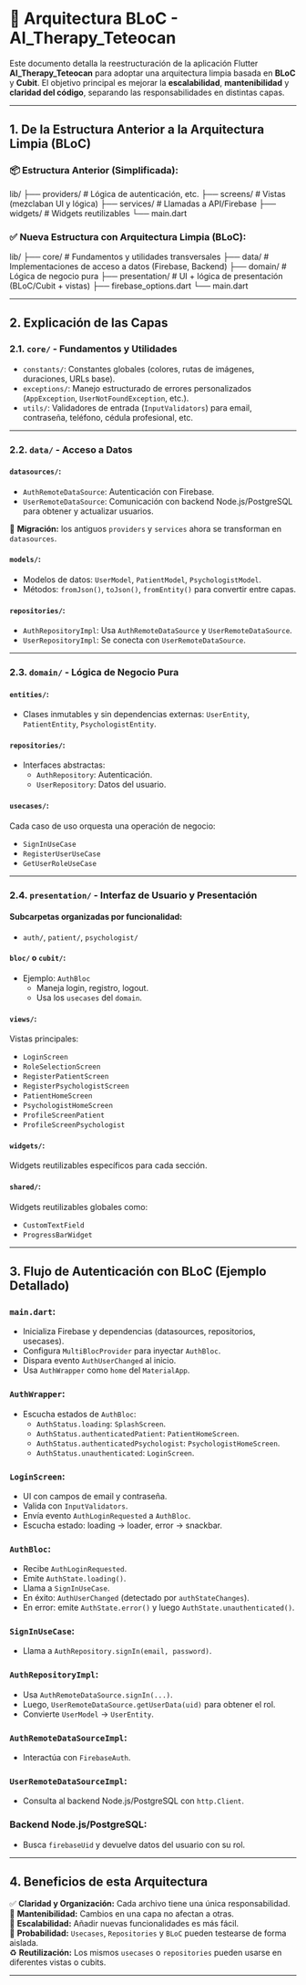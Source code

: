 # 🧠 Arquitectura BLoC - AI_Therapy_Teteocan

Este documento detalla la reestructuración de la aplicación Flutter **AI_Therapy_Teteocan** para adoptar una arquitectura limpia basada en **BLoC** y **Cubit**. El objetivo principal es mejorar la **escalabilidad**, **mantenibilidad** y **claridad del código**, separando las responsabilidades en distintas capas.

---

## 1. De la Estructura Anterior a la Arquitectura Limpia (BLoC)

### 📦 Estructura Anterior (Simplificada):

lib/
├── providers/ # Lógica de autenticación, etc.
├── screens/ # Vistas (mezclaban UI y lógica)
├── services/ # Llamadas a API/Firebase
├── widgets/ # Widgets reutilizables
└── main.dart

### ✅ Nueva Estructura con Arquitectura Limpia (BLoC):

lib/
├── core/ # Fundamentos y utilidades transversales
├── data/ # Implementaciones de acceso a datos (Firebase, Backend)
├── domain/ # Lógica de negocio pura
├── presentation/ # UI + lógica de presentación (BLoC/Cubit + vistas)
├── firebase_options.dart
└── main.dart

---

## 2. Explicación de las Capas

### 2.1. `core/` - Fundamentos y Utilidades

- `constants/`: Constantes globales (colores, rutas de imágenes, duraciones, URLs base).
- `exceptions/`: Manejo estructurado de errores personalizados (`AppException`, `UserNotFoundException`, etc.).
- `utils/`: Validadores de entrada (`InputValidators`) para email, contraseña, teléfono, cédula profesional, etc.

---

### 2.2. `data/` - Acceso a Datos

#### `datasources/`:

- `AuthRemoteDataSource`: Autenticación con Firebase.
- `UserRemoteDataSource`: Comunicación con backend Node.js/PostgreSQL para obtener y actualizar usuarios.

🔁 **Migración:** los antiguos `providers` y `services` ahora se transforman en `datasources`.

#### `models/`:

- Modelos de datos: `UserModel`, `PatientModel`, `PsychologistModel`.
- Métodos: `fromJson()`, `toJson()`, `fromEntity()` para convertir entre capas.

#### `repositories/`:

- `AuthRepositoryImpl`: Usa `AuthRemoteDataSource` y `UserRemoteDataSource`.
- `UserRepositoryImpl`: Se conecta con `UserRemoteDataSource`.

---

### 2.3. `domain/` - Lógica de Negocio Pura

#### `entities/`:

- Clases inmutables y sin dependencias externas: `UserEntity`, `PatientEntity`, `PsychologistEntity`.

#### `repositories/`:

- Interfaces abstractas:
  - `AuthRepository`: Autenticación.
  - `UserRepository`: Datos del usuario.

#### `usecases/`:

Cada caso de uso orquesta una operación de negocio:

- `SignInUseCase`
- `RegisterUserUseCase`
- `GetUserRoleUseCase`

---

### 2.4. `presentation/` - Interfaz de Usuario y Presentación

#### Subcarpetas organizadas por funcionalidad:

- `auth/`, `patient/`, `psychologist/`

#### `bloc/` o `cubit/`:

- Ejemplo: `AuthBloc`
  - Maneja login, registro, logout.
  - Usa los `usecases` del `domain`.

#### `views/`:

Vistas principales:

- `LoginScreen`
- `RoleSelectionScreen`
- `RegisterPatientScreen`
- `RegisterPsychologistScreen`
- `PatientHomeScreen`
- `PsychologistHomeScreen`
- `ProfileScreenPatient`
- `ProfileScreenPsychologist`

#### `widgets/`:

Widgets reutilizables específicos para cada sección.

#### `shared/`:

Widgets reutilizables globales como:

- `CustomTextField`
- `ProgressBarWidget`

---

## 3. Flujo de Autenticación con BLoC (Ejemplo Detallado)

### `main.dart`:

- Inicializa Firebase y dependencias (datasources, repositorios, usecases).
- Configura `MultiBlocProvider` para inyectar `AuthBloc`.
- Dispara evento `AuthUserChanged` al inicio.
- Usa `AuthWrapper` como `home` del `MaterialApp`.

### `AuthWrapper`:

- Escucha estados de `AuthBloc`:
  - `AuthStatus.loading`: `SplashScreen`.
  - `AuthStatus.authenticatedPatient`: `PatientHomeScreen`.
  - `AuthStatus.authenticatedPsychologist`: `PsychologistHomeScreen`.
  - `AuthStatus.unauthenticated`: `LoginScreen`.

### `LoginScreen`:

- UI con campos de email y contraseña.
- Valida con `InputValidators`.
- Envía evento `AuthLoginRequested` a `AuthBloc`.
- Escucha estado: loading → loader, error → snackbar.

### `AuthBloc`:

- Recibe `AuthLoginRequested`.
- Emite `AuthState.loading()`.
- Llama a `SignInUseCase`.
- En éxito: `AuthUserChanged` (detectado por `authStateChanges`).
- En error: emite `AuthState.error()` y luego `AuthState.unauthenticated()`.

### `SignInUseCase`:

- Llama a `AuthRepository.signIn(email, password)`.

### `AuthRepositoryImpl`:

- Usa `AuthRemoteDataSource.signIn(...)`.
- Luego, `UserRemoteDataSource.getUserData(uid)` para obtener el rol.
- Convierte `UserModel` → `UserEntity`.

### `AuthRemoteDataSourceImpl`:

- Interactúa con `FirebaseAuth`.

### `UserRemoteDataSourceImpl`:

- Consulta al backend Node.js/PostgreSQL con `http.Client`.

### Backend Node.js/PostgreSQL:

- Busca `firebaseUid` y devuelve datos del usuario con su rol.

---

## 4. Beneficios de esta Arquitectura

✅ **Claridad y Organización:** Cada archivo tiene una única responsabilidad.  
🧩 **Mantenibilidad:** Cambios en una capa no afectan a otras.  
🚀 **Escalabilidad:** Añadir nuevas funcionalidades es más fácil.  
🧪 **Probabilidad:** `Usecases`, `Repositories` y `BLoC` pueden testearse de forma aislada.  
♻️ **Reutilización:** Los mismos `usecases` o `repositories` pueden usarse en diferentes vistas o cubits.

---
